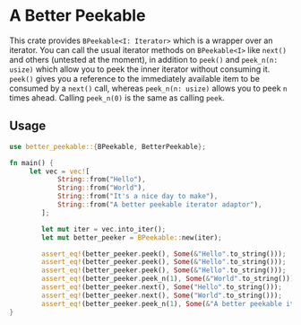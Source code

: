 # A Better Peekable

This crate provides `BPeekable<I: Iterator>` which is a wrapper over an iterator. You can call the usual iterator methods on `BPeekable<I>` like `next()` and others (untested at the moment), in addition to `peek()` and `peek_n(n: usize)` which allow you to peek the inner iterator without consuming it. `peek()` gives you a reference to the immediately available item to be consumed by a `next()` call, whereas `peek_n(n: usize)` allows you to peek `n` times ahead. Calling `peek_n(0)` is the same as calling `peek`.

## Usage

```rust
use better_peekable::{BPeekable, BetterPeekable};

fn main() {
     let vec = vec![
            String::from("Hello"),
            String::from("World"),
            String::from("It's a nice day to make"),
            String::from("A better peekable iterator adaptor"),
        ];

        let mut iter = vec.into_iter();
        let mut better_peeker = BPeekable::new(iter);

        assert_eq!(better_peeker.peek(), Some(&"Hello".to_string()));
        assert_eq!(better_peeker.peek(), Some(&"Hello".to_string()));
        assert_eq!(better_peeker.peek(), Some(&"Hello".to_string()));
        assert_eq!(better_peeker.peek_n(1), Some(&"World".to_string()));
        assert_eq!(better_peeker.next(), Some("Hello".to_string()));
        assert_eq!(better_peeker.next(), Some("World".to_string()));
        assert_eq!(better_peeker.peek_n(1), Some(&"A better peekable iterator adaptor".to_string()));
}
